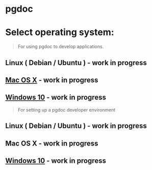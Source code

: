 
# pgdoc

# Select operating system:

> For using pgdoc to develop applications.

## Linux ( Debian / Ubuntu ) - work in progress
<!-- ## [Linux ( Debian / Ubuntu )][linux] -->

## [Mac OS X][osx] - work in progress

<!-- ## [Windows 10][win] - work in progress -->
## [Windows 10][win_dev] - work in progress

> For setting up a pgdoc developer environment

## Linux ( Debian / Ubuntu ) - work in progress
<!-- ## [Linux ( Debian / Ubuntu )][linux_dev] -->

## Mac OS X  - work in progress
<!-- ## [Mac OS X][osx_dev]  - work in progress -->

## [Windows 10][win_dev]  - work in progress

[linux]: Install_Linux.md
[osx]: Install_OS_X.md
[win]: Install_Windows_10.md
[osx_dev]: DevEnv_Linux.md
[osx_dev]: DevEnv_OS_X.md
[win_dev]: DevEnv_Windows_10.md

